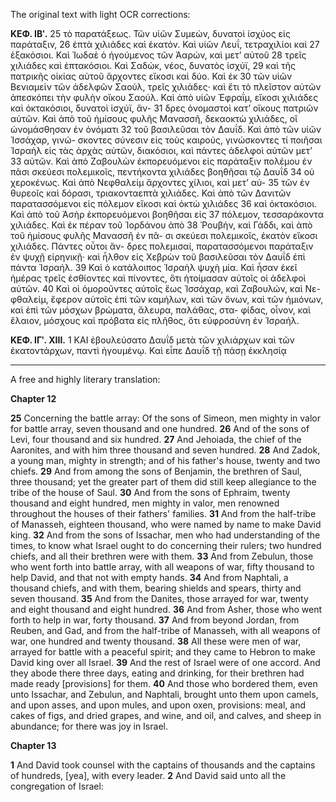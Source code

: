 The original text with light OCR corrections:

**ΚΕΦ. ΙΒʹ.**
25 τὸ παρατάξεως. Τῶν υἱῶν Συμεών, δυνατοὶ ἰσχύος εἰς παράταξιν,
26 ἑπτὰ χιλιάδες καὶ ἑκατόν. Καὶ υἱῶν Λευΐ, τετραχιλίοι καὶ
27 ἑξακόσιοι. Καὶ Ἰωδαὲ ὁ ἡγούμενος τῶν Ἀαρών, καὶ μετ’ αὐτοῦ
28 τρεῖς χιλιάδες καὶ ἑπτακόσιοι. Καὶ Σαδώκ, νέος, δυνατὸς ἰσχύϊ,
29 καὶ τῆς πατρικῆς οἰκίας αὐτοῦ ἄρχοντες εἴκοσι καὶ δύο. Καὶ ἐκ
30 τῶν υἱῶν Βενιαμεὶν τῶν ἀδελφῶν Σαούλ, τρεῖς χιλιάδες· καὶ ἔτι
τὸ πλεῖστον αὐτῶν ἀπεσκόπει τὴν φυλὴν οἴκου Σαούλ. Καὶ ἀπὸ
υἱῶν Ἐφραΐμ, εἴκοσι χιλιάδες καὶ ὀκτακόσιοι, δυνατοὶ ἰσχύϊ, ἄν-
31 δρες ὀνομαστοὶ κατ’ οἴκους πατριῶν αὐτῶν. Καὶ ἀπὸ τοῦ ἡμίσους
φυλῆς Μανασσῆ, δεκαοκτὼ χιλιάδες, οἳ ὠνομάσθησαν ἐν ὀνόματι
32 τοῦ βασιλεῦσαι τὸν Δαυΐδ. Καὶ ἀπὸ τῶν υἱῶν Ἰσσάχαρ, γινώ-
σκοντες σύνεσιν εἰς τοὺς καιρούς, γινώσκοντες τί ποιῆσαι Ἰσραὴλ
εἰς τὰς ἀρχὰς αὐτῶν, διακόσιοι, καὶ πάντες ἀδελφοὶ αὐτῶν μετ’
33 αὐτῶν. Καὶ ἀπὸ Ζαβουλὼν ἐκπορευόμενοι εἰς παράταξιν πολέμου ἐν
πᾶσι σκεύεσι πολεμικοῖς, πεντήκοντα χιλιάδες βοηθῆσαι τῷ Δαυΐδ
34 οὐ χεροκένως. Καὶ ἀπὸ Νεφθαλείμ ἄρχοντες χίλιοι, καὶ μετ’ αὐ-
35 τῶν ἐν θυρεοῖς καὶ δόρασι, τριακονταεπτὰ χιλιάδες. Καὶ ἀπὸ τῶν
Δανιτῶν παρατασσόμενοι εἰς πόλεμον εἴκοσι καὶ ὀκτὼ χιλιάδες
36 καὶ ὀκτακόσιοι. Καὶ ἀπὸ τοῦ Ἀσὴρ ἐκπορευόμενοι βοηθῆσαι εἰς
37 πόλεμον, τεσσαράκοντα χιλιάδες. Καὶ ἐκ πέραν τοῦ Ἰορδάνου ἀπὸ
38 Ῥουβήν, καὶ Γάδδι, καὶ ἀπὸ τοῦ ἡμίσους φυλῆς Μανασσῆ ἐν πᾶ-
σι σκεύεσι πολεμικοῖς, ἑκατὸν εἴκοσι χιλιάδες. Πάντες οὗτοι ἄν-
δρες πολεμισαί, παρατασσόμενοι παράταξιν ἐν ψυχῇ εἰρηνικῇ· καὶ
ἦλθον εἰς Χεβρὼν τοῦ βασιλεῦσαι τὸν Δαυΐδ ἐπὶ πάντα Ἰσραήλ.
39 Καὶ ὁ κατάλοιπος Ἰσραὴλ ψυχὴ μία. Καὶ ἦσαν ἐκεῖ ἡμέρας τρεῖς
ἐσθίοντες καὶ πίνοντες, ὅτι ἡτοίμασαν αὐτοῖς οἱ ἀδελφοὶ αὐτῶν.
40 Καὶ οἱ ὁμοροῦντες αὐτοῖς ἕως Ἰσσάχαρ, καὶ Ζαβουλών, καὶ Νε-
φθαλείμ, ἔφερον αὐτοῖς ἐπὶ τῶν καμήλων, καὶ τῶν ὄνων, καὶ τῶν
ἡμιόνων, καὶ ἐπὶ τῶν μόσχων βρώματα, ἄλευρα, παλάθας, στα-
φίδας, οἶνον, καὶ ἔλαιον, μόσχους καὶ πρόβατα εἰς πλῆθος, ὅτι
εὐφροσύνη ἐν Ἰσραήλ.

**ΚΕΦ. ΙΓʹ. XIII.**
1 ΚΑΙ ἐβουλεύσατο Δαυΐδ μετὰ τῶν χιλιάρχων καὶ τῶν ἑκατοντάρχων,
παντὶ ἡγουμένῳ. Καὶ εἶπε Δαυΐδ τῇ πάσῃ ἐκκλησίᾳ

---

A free and highly literary translation:

**Chapter 12**

**25** Concerning the battle array: Of the sons of Simeon, men mighty in valor for battle array, seven thousand and one hundred.
**26** And of the sons of Levi, four thousand and six hundred.
**27** And Jehoiada, the chief of the Aaronites, and with him three thousand and seven hundred.
**28** And Zadok, a young man, mighty in strength; and of his father's house, twenty and two chiefs.
**29** And from among the sons of Benjamin, the brethren of Saul, three thousand; yet the greater part of them did still keep allegiance to the tribe of the house of Saul.
**30** And from the sons of Ephraim, twenty thousand and eight hundred, men mighty in valor, men renowned throughout the houses of their fathers' families.
**31** And from the half-tribe of Manasseh, eighteen thousand, who were named by name to make David king.
**32** And from the sons of Issachar, men who had understanding of the times, to know what Israel ought to do concerning their rulers; two hundred chiefs, and all their brethren were with them.
**33** And from Zebulun, those who went forth into battle array, with all weapons of war, fifty thousand to help David, and that not with empty hands.
**34** And from Naphtali, a thousand chiefs, and with them, bearing shields and spears, thirty and seven thousand.
**35** And from the Danites, those arrayed for war, twenty and eight thousand and eight hundred.
**36** And from Asher, those who went forth to help in war, forty thousand.
**37** And from beyond Jordan, from Reuben, and Gad, and from the half-tribe of Manasseh, with all weapons of war, one hundred and twenty thousand.
**38** All these were men of war, arrayed for battle with a peaceful spirit; and they came to Hebron to make David king over all Israel.
**39** And the rest of Israel were of one accord. And they abode there three days, eating and drinking, for their brethren had made ready [provisions] for them.
**40** And those who bordered them, even unto Issachar, and Zebulun, and Naphtali, brought unto them upon camels, and upon asses, and upon mules, and upon oxen, provisions: meal, and cakes of figs, and dried grapes, and wine, and oil, and calves, and sheep in abundance; for there was joy in Israel.

**Chapter 13**

**1** And David took counsel with the captains of thousands and the captains of hundreds, [yea], with every leader.
**2** And David said unto all the congregation of Israel: